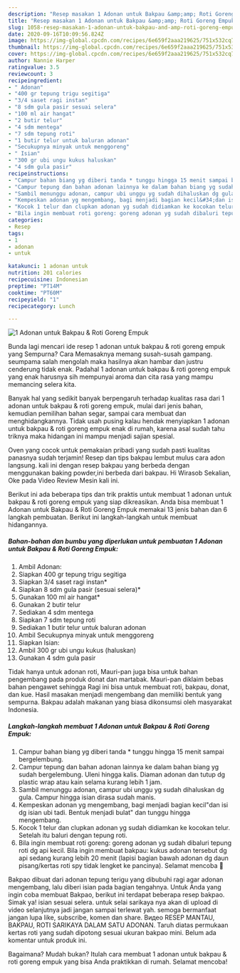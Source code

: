```yaml
---
description: "Resep masakan 1 Adonan untuk Bakpau &amp;amp; Roti Goreng Empuk | Cara Masak 1 Adonan untuk Bakpau &amp;amp; Roti Goreng Empuk Yang Mudah Dan Praktis"
title: "Resep masakan 1 Adonan untuk Bakpau &amp;amp; Roti Goreng Empuk | Cara Masak 1 Adonan untuk Bakpau &amp;amp; Roti Goreng Empuk Yang Mudah Dan Praktis"
slug: 1058-resep-masakan-1-adonan-untuk-bakpau-and-amp-roti-goreng-empuk-cara-masak-1-adonan-untuk-bakpau-and-amp-roti-goreng-empuk-yang-mudah-dan-praktis
date: 2020-09-16T10:09:56.824Z
image: https://img-global.cpcdn.com/recipes/6e659f2aaa219625/751x532cq70/1-adonan-untuk-bakpau-roti-goreng-empuk-foto-resep-utama.jpg
thumbnail: https://img-global.cpcdn.com/recipes/6e659f2aaa219625/751x532cq70/1-adonan-untuk-bakpau-roti-goreng-empuk-foto-resep-utama.jpg
cover: https://img-global.cpcdn.com/recipes/6e659f2aaa219625/751x532cq70/1-adonan-untuk-bakpau-roti-goreng-empuk-foto-resep-utama.jpg
author: Nannie Harper
ratingvalue: 3.5
reviewcount: 3
recipeingredient:
- " Adonan"
- "400 gr tepung trigu segitiga"
- "3/4 saset ragi instan"
- "8 sdm gula pasir sesuai selera"
- "100 ml air hangat"
- "2 butir telur"
- "4 sdm mentega"
- "7 sdm tepung roti"
- "1 butir telur untuk baluran adonan"
- "Secukupnya minyak untuk menggoreng"
- " Isian"
- "300 gr ubi ungu kukus haluskan"
- "4 sdm gula pasir"
recipeinstructions:
- "Campur bahan biang yg diberi tanda * tunggu hingga 15 menit sampai bergelembung."
- "Campur tepung dan bahan adonan lainnya ke dalam bahan biang yg sudah bergelembung. Uleni hingga kalis. Diaman adonan dan tutup dg plastic wrap atau kain selama kurang lebih 1 jam."
- "Sambil menunggu adonan, campur ubi unggu yg sudah dihaluskan dg gula. Campur hingga isian dirasa sudah manis."
- "Kempeskan adonan yg mengembang, bagi menjadi bagian kecil&#34;dan isi dg isian ubi tadi. Bentuk menjadi bulat&#34; dan tunggu hingga mengembang."
- "Kocok 1 telur dan clupkan adonan yg sudah didiamkan ke kocokan telur. Setelah itu baluri dengan tepung roti."
- "Bila ingin membuat roti goreng: goreng adonan yg sudah dibaluri tepung roti dg api kecil. Bila ingin membuat bakpau: kukus adonan tersebut dg api sedang kurang lebih 20 menit (lapisi bagian bawah adonan dg daun pisang/kertas roti spy tidak lengket ke pancinya). Selamat mencoba 🤗"
categories:
- Resep
tags:
- 1
- adonan
- untuk

katakunci: 1 adonan untuk 
nutrition: 201 calories
recipecuisine: Indonesian
preptime: "PT14M"
cooktime: "PT60M"
recipeyield: "1"
recipecategory: Lunch

---
```



![1 Adonan untuk Bakpau &amp; Roti Goreng Empuk](https://img-global.cpcdn.com/recipes/6e659f2aaa219625/751x532cq70/1-adonan-untuk-bakpau-roti-goreng-empuk-foto-resep-utama.jpg)

Bunda lagi mencari ide resep 1 adonan untuk bakpau &amp; roti goreng empuk yang Sempurna? Cara Memasaknya memang susah-susah gampang. seumpama salah mengolah maka hasilnya akan hambar dan justru cenderung tidak enak. Padahal 1 adonan untuk bakpau &amp; roti goreng empuk yang enak harusnya sih mempunyai aroma dan cita rasa yang mampu memancing selera kita.

Banyak hal yang sedikit banyak berpengaruh terhadap kualitas rasa dari 1 adonan untuk bakpau &amp; roti goreng empuk, mulai dari jenis bahan, kemudian pemilihan bahan segar, sampai cara membuat dan menghidangkannya. Tidak usah pusing kalau hendak menyiapkan 1 adonan untuk bakpau &amp; roti goreng empuk enak di rumah, karena asal sudah tahu triknya maka hidangan ini mampu menjadi sajian spesial.

Oven yang cocok untuk pemakaian pribadi yang sudah pasti kualitas panasnya sudah terjamin! Resep dan tips bakpau lembut mulus cara adon langsung. kali ini dengan resep bakpau yang berbeda dengan menggunakan baking powder,ini berbeda dari bakpau. Hi Wirasob Sekalian, Oke pada Video Review Mesin kali ini.


Berikut ini ada beberapa tips dan trik praktis untuk membuat 1 adonan untuk bakpau &amp; roti goreng empuk yang siap dikreasikan. Anda bisa membuat 1 Adonan untuk Bakpau &amp; Roti Goreng Empuk memakai 13 jenis bahan dan 6 langkah pembuatan. Berikut ini langkah-langkah untuk membuat hidangannya.

<!--inarticleads1-->

##### Bahan-bahan dan bumbu yang diperlukan untuk pembuatan 1 Adonan untuk Bakpau &amp; Roti Goreng Empuk:

1. Ambil  Adonan:
1. Siapkan 400 gr tepung trigu segitiga
1. Siapkan 3/4 saset ragi instan*
1. Siapkan 8 sdm gula pasir (sesuai selera)*
1. Gunakan 100 ml air hangat*
1. Gunakan 2 butir telur
1. Sediakan 4 sdm mentega
1. Siapkan 7 sdm tepung roti
1. Sediakan 1 butir telur untuk baluran adonan
1. Ambil Secukupnya minyak untuk menggoreng
1. Siapkan  Isian:
1. Ambil 300 gr ubi ungu kukus (haluskan)
1. Gunakan 4 sdm gula pasir


Tidak hanya untuk adonan roti, Mauri-pan juga bisa untuk bahan pengembang pada produk donat dan martabak. Mauri-pan diklaim bebas bahan pengawet sehingga Ragi ini bisa untuk membuat roti, bakpau, donat, dan kue. Hasil masakan menjadi mengembang dan memiliki bentuk yang sempurna. Bakpau adalah makanan yang biasa dikonsumsi oleh masyarakat Indonesia. 

<!--inarticleads2-->

##### Langkah-langkah membuat 1 Adonan untuk Bakpau &amp; Roti Goreng Empuk:

1. Campur bahan biang yg diberi tanda * tunggu hingga 15 menit sampai bergelembung.
1. Campur tepung dan bahan adonan lainnya ke dalam bahan biang yg sudah bergelembung. Uleni hingga kalis. Diaman adonan dan tutup dg plastic wrap atau kain selama kurang lebih 1 jam.
1. Sambil menunggu adonan, campur ubi unggu yg sudah dihaluskan dg gula. Campur hingga isian dirasa sudah manis.
1. Kempeskan adonan yg mengembang, bagi menjadi bagian kecil&#34;dan isi dg isian ubi tadi. Bentuk menjadi bulat&#34; dan tunggu hingga mengembang.
1. Kocok 1 telur dan clupkan adonan yg sudah didiamkan ke kocokan telur. Setelah itu baluri dengan tepung roti.
1. Bila ingin membuat roti goreng: goreng adonan yg sudah dibaluri tepung roti dg api kecil. Bila ingin membuat bakpau: kukus adonan tersebut dg api sedang kurang lebih 20 menit (lapisi bagian bawah adonan dg daun pisang/kertas roti spy tidak lengket ke pancinya). Selamat mencoba 🤗


Bakpao dibuat dari adonan tepung terigu yang dibubuhi ragi agar adonan mengembang, lalu diberi isian pada bagian tengahnya. Untuk Anda yang ingin coba membuat Bakpao, berikut ini terdapat beberapa resep bakpao. Simak ya! isian sesuai selera. untuk selai sarikaya nya akan di upload di video selanjutnya jadi jangan sampai terlewat yah. semoga bermanfaat jangan lupa like, subscribe, komen dan share. Видео RESEP MANTAU, BAKPAU, ROTI SARIKAYA DALAM SATU ADONAN. Taruh diatas permukaan kertas roti yang sudah dipotong sesuai ukuran bakpao mini. Belum ada komentar untuk produk ini. 

Bagaimana? Mudah bukan? Itulah cara membuat 1 adonan untuk bakpau &amp; roti goreng empuk yang bisa Anda praktikkan di rumah. Selamat mencoba!
